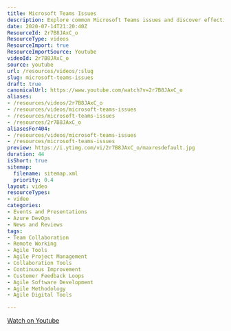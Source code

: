 ```yaml
---
title: Microsoft Teams Issues
description: Explore common Microsoft Teams issues and discover effective solutions to enhance your collaboration experience. Troubleshoot with ease!
date: 2020-07-14T21:20:40Z
ResourceId: 2r7B8JAxC_o
ResourceType: videos
ResourceImport: true
ResourceImportSource: Youtube
videoId: 2r7B8JAxC_o
source: youtube
url: /resources/videos/:slug
slug: microsoft-teams-issues
draft: true
canonicalUrl: https://www.youtube.com/watch?v=2r7B8JAxC_o
aliases:
- /resources/videos/2r7B8JAxC_o
- /resources/videos/microsoft-teams-issues
- /resources/microsoft-teams-issues
- /resources/2r7B8JAxC_o
aliasesFor404:
- /resources/videos/microsoft-teams-issues
- /resources/microsoft-teams-issues
preview: https://i.ytimg.com/vi/2r7B8JAxC_o/maxresdefault.jpg
duration: 44
isShort: true
sitemap:
  filename: sitemap.xml
  priority: 0.4
layout: video
resourceTypes:
- video
categories:
- Events and Presentations
- Azure DevOps
- News and Reviews
tags:
- Team Collaboration
- Remote Working
- Agile Tools
- Agile Project Management
- Collaboration Tools
- Continuous Improvement
- Customer Feedback Loops
- Agile Software Development
- Agile Methodology
- Agile Digital Tools

---
```

 [Watch on Youtube](https://www.youtube.com/watch?v=2r7B8JAxC_o)
